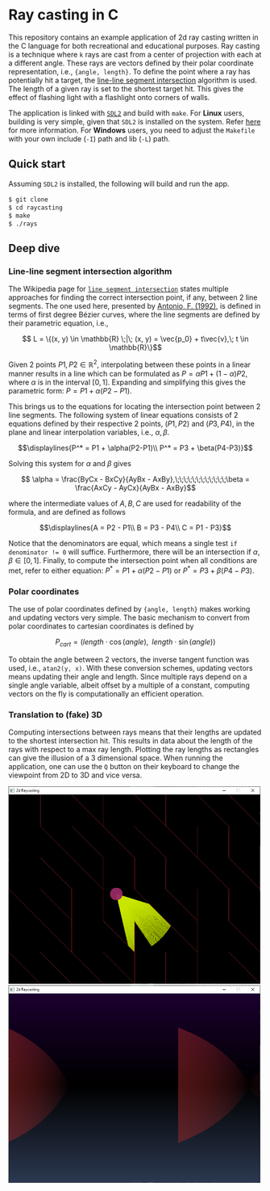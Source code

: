 # Ray casting in C
This repository contains an example application of 2d ray casting written in the C language for both recreational and educational purposes. Ray casting is a technique where `k` rays are cast from a center of projection with each at a different angle. These rays are vectors defined by their polar coordinate representation, i.e., `{angle, length}`. To define the point where a ray has potentially hit a target, the [line-line segment intersection](https://en.wikipedia.org/wiki/Line%E2%80%93line_intersection) algorithm is used. The length of a given ray is set to the shortest target hit. This gives the effect of flashing light with a flashlight onto corners of walls.  

The application is linked with [`SDL2`](https://www.libsdl.org/) and build with `make`. For **Linux** users, building is very simple, given that `SDL2` is installed on the system. Refer [here](https://wiki.libsdl.org/SDL2/Installation) for more information. For **Windows** users, you need to adjust the `Makefile` with your own include (`-I`) path and lib (`-L`) path. 

## Quick start
Assuming `SDL2` is installed, the following will build and run the app.
```
$ git clone
$ cd raycasting
$ make
$ ./rays
```

## Deep dive

### Line-line segment intersection algorithm

The Wikipedia page for [`line segment intersection`](https://en.wikipedia.org/wiki/Line%E2%80%93line_intersection) states multiple approaches for finding the correct intersection point, if any, between 2 line segments. The one used here, presented by [Antonio, F. (1992)](https://www.sciencedirect.com/science/article/pii/B9780080507552500452?via%3Dihub), is defined in terms of first degree Bézier curves, where the line segments are defined by their parametric equation, i.e., 
```math
    L = \{(x, y) \in \mathbb{R} \;|\; (x, y) = \vec{p_0} + t\vec{v},\; t \in \mathbb{R}\}
``` 
Given 2 points $P1, P2 \in \mathbb{R}^2$, interpolating between these points in a linear manner results in a line which can be formulated as $P = \alpha P1 + (1-\alpha)P2$, where $\alpha$ is in the interval $[0, 1]$. Expanding and simplifying this gives the parametric form: $P = P1 + \alpha(P2-P1)$. 

This brings us to the equations for locating the intersection point between 2 line segments. The following system of linear equations consists of 2 equations defined by their respective 2 points, $(P1,P2)$ and $(P3,P4)$, in the plane and linear interpolation variables, i.e., $\alpha, \beta$. 
```math
\displaylines{P^* = P1 + \alpha(P2-P1)\\ P^* = P3 + \beta(P4-P3)}
```
Solving this system for $\alpha$ and $\beta$ gives
```math
    \alpha = \frac{ByCx - BxCy}{AyBx - AxBy},\;\;\;\;\;\;\;\;\;\;\;\;\beta = \frac{AxCy - AyCx}{AyBx - AxBy}
```
where the intermediate values of $A, B, C$ are used for readability of the formula, and are defined as follows
```math
\displaylines{A = P2 - P1\\ B = P3 - P4\\ C = P1 - P3}
```
Notice that the denominators are equal, which means a single test `if denominator != 0` will suffice. Furthermore, there will be an intersection if $\alpha, \beta \in [0, 1]$. Finally, to compute the intersection point when all conditions are met, refer to either equation: $P^* = P1 + \alpha(P2-P1)$ or $P^* = P3 + \beta(P4-P3)$.

### Polar coordinates
The use of polar coordinates defined by `{angle, length}` makes working and updating vectors very simple. The basic mechanism to convert from polar coordinates to cartesian coordinates is defined by 
```math
    P_{cart} = (length \cdot \cos(angle),\;\; length \cdot\sin(angle))
```
To obtain the angle between 2 vectors, the inverse tangent function was used, i.e., `atan2(y, x)`. With these conversion schemes, updating vectors means updating their angle and length. Since multiple rays depend on a single angle variable, albeit offset by a multiple of a constant, computing vectors on the fly is computationally an efficient operation. 

### Translation to (fake) 3D
Computing intersections between rays means that their lengths are updated to the shortest intersection hit. This results in data about the length of the rays with respect to a max ray length. Plotting the ray lengths as rectangles can give the illusion of a 3 dimensional space. When running the application, one can use the `Q` button on their keyboard to change the viewpoint from 2D to 3D and vice versa. 

<img src="img\2d_view.PNG" alt="drawing" width="500"/>
<img src="img\3d_view.PNG" alt="drawing" width="500"/>
